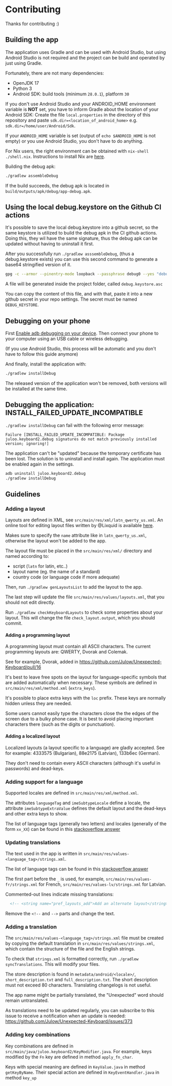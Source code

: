 # Contributing

Thanks for contributing :)

## Building the app

The application uses Gradle and can be used with Android Studio, but using Android Studio is not required and the project can be build and operated by just using Gradle.

Fortunately, there are not many dependencies:
- OpenJDK 17
- Python 3
- Android SDK: build tools (minimum `28.0.1`), platform `30`

If you don't use Android Studio and your ANDROID_HOME environment variable is __NOT__ set, you have to inform Gradle about the location of your Android SDK:
Create the file `local.properties` in the directory of this repository and paste `sdk.dir=<location_of_android_home>` e.g. `sdk.dir=/home/user/Android/Sdk`.

If your `ANDROID_HOME` variable is set (output of `echo $ANDROID_HOME` is not empty) or you use Android Studio, you don't have to do anything.

For Nix users, the right environment can be obtained with `nix-shell ./shell.nix`.
Instructions to install Nix are [here](https://nixos.wiki/wiki/Nix_Installation_Guide).

Building the debug apk:

```sh
./gradlew assembleDebug
```

If the build succeeds, the debug apk is located in `build/outputs/apk/debug/app-debug.apk`.

## Using the local debug.keystore on the Github CI actions

It's possible to save the local debug.keystore into a github secret, so the same keystore is utilized to build the debug apk in the CI github actions.
Doing this, they wil have the same signature, thus the debug apk can be updated without having to uninstall it first.

After you successfully run `./gradlew asssembleDebug`, (thus a debug.keystore exists) you can use this second command to generate a base64 stringified version of it.

```sh
gpg -c --armor --pinentry-mode loopback --passphrase debug0 --yes "debug.keystore"
```

A file will be generated inside the project folder, called `debug.keystore.asc`

You can copy the content of this file, and with that, paste it into a new github secret in your repo settings. The secret must be named `DEBUG_KEYSTORE`.

## Debugging on your phone

First [Enable adb debugging on your device](https://developer.android.com/studio/command-line/adb#Enabling).
Then connect your phone to your computer using an USB cable or wireless
debugging.

(If you use Android Studio, this process will be automatic and you don't have to follow this guide anymore)

And finally, install the application with:
```sh
./gradlew installDebug
```

The released version of the application won't be removed, both versions will
be installed at the same time.

## Debugging the application: INSTALL_FAILED_UPDATE_INCOMPATIBLE

`./gradlew installDebug` can fail with the following error message:

```
Failure [INSTALL_FAILED_UPDATE_INCOMPATIBLE: Package juloo.keyboard2.debug signatures do not match previously installed version; ignoring!]
```

The application can't be "updated" because the temporary certificate has been
lost. The solution is to uninstall and install again.
The application must be enabled again in the settings.

```sh
adb uninstall juloo.keyboard2.debug
./gradlew installDebug
```

## Guidelines

### Adding a layout

Layouts are defined in XML, see `src/main/res/xml/latn_qwerty_us.xml`.
An online tool for editing layout files written by @Lixquid is available
[here](https://unexpected-keyboard-layout-editor.lixquid.com/).

Makes sure to specify the `name` attribute like in `latn_qwerty_us.xml`,
otherwise the layout won't be added to the app.

The layout file must be placed in the `src/main/res/xml/` directory and named according to:
- script (`latn` for latin, etc..)
- layout name (eg. the name of a standard)
- country code (or language code if more adequate)

Then, run `./gradlew genLayoutsList` to add the layout to the app.

The last step will update the file `src/main/res/values/layouts.xml`, that you should
not edit directly.

Run `./gradlew checkKeyboardLayouts` to check some properties about your layout. This will
change the file `check_layout.output`, which you should commit.

#### Adding a programming layout

A programming layout must contain all ASCII characters.
The current programming layouts are: QWERTY, Dvorak and Colemak.

See for example, Dvorak, added in https://github.com/Julow/Unexpected-Keyboard/pull/16

It's best to leave free spots on the layout for language-specific symbols that
are added automatically when necessary.
These symbols are defined in `src/main/res/xml/method.xml` (`extra_keys`).

It's possible to place extra keys with the `loc` prefix. These keys are
normally hidden unless they are needed.

Some users cannot easily type the characters close the the edges of the screen
due to a bulky phone case. It is best to avoid placing important characters
there (such as the digits or punctuation).

#### Adding a localized layout

Localized layouts (a layout specific to a language) are gladly accepted.
See for example: 4333575 (Bulgarian), 88e2175 (Latvian), 133b6ec (German).

They don't need to contain every ASCII characters (although it's useful in
passwords) and dead-keys.

### Adding support for a language

Supported locales are defined in `src/main/res/xml/method.xml`.

The attributes `languageTag` and `imeSubtypeLocale` define a locale, the
attribute `imeSubtypeExtraValue` defines the default layout and the dead-keys
and other extra keys to show.

The list of language tags (generally two letters)
and locales (generally of the form `xx_XX`)
can be found in this [stackoverflow answer](https://stackoverflow.com/a/7989085)

### Updating translations

The text used in the app is written in `src/main/res/values-<language_tag>/strings.xml`.

The list of language tags can be found in this
[stackoverflow answer](https://stackoverflow.com/a/7989085)

The first part before the `_` is used, for example,
`src/main/res/values-fr/strings.xml` for French,
`src/main/res/values-lv/strings.xml` for Latvian.

Commented-out lines indicate missing translations:

```xml
  <!-- <string name="pref_layouts_add">Add an alternate layout</string> -->
```

Remove the `<!--` and `-->` parts and change the text.

### Adding a translation

The `src/main/res/values-<language_tag>/strings.xml` file must be created by copying the
default translation in `src/main/res/values/strings.xml`, which contain the structure of
the file and the English strings.

To check that `strings.xml` is formatted correctly, run
`./gradlew syncTranslations`. This will modify your files.

The store description is found in `metadata/android/<locale>/`,
`short_description.txt` and `full_description.txt`.
The short description must not exceed 80 characters.
Translating changelogs is not useful.

The app name might be partially translated, the "Unexpected" word should remain
untranslated.

As translations need to be updated regularly, you can subscribe to this issue
to receive a notification when an update is needed:
https://github.com/Julow/Unexpected-Keyboard/issues/373

### Adding key combinations

Key combinations are defined in `src/main/java/juloo.keyboard2/KeyModifier.java`.
For example, keys modified by the `Fn` key are defined in method
`apply_fn_char`.

Keys with special meaning are defined in `KeyValue.java` in method
`getKeyByName`. Their special action are defined in `KeyEventHandler.java` in
method `key_up`
